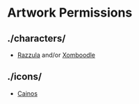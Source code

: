 # Artwork Permissions

## ./characters/
- [Razzula](https://github.com/Razzula) and/or [Xomboodle](https://github.com/Xomboodle/)

## ./icons/
- [Cainos](https://cainos.itch.io/pixel-art-icon-pack-rpg)
